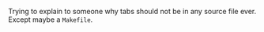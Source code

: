 Trying to explain to someone why tabs should not be in any source file ever.
Except maybe a `Makefile`.